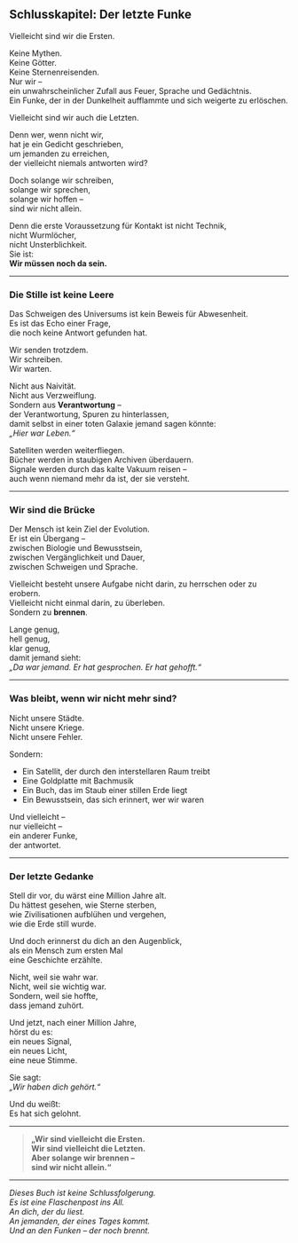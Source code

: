 ## Schlusskapitel: Der letzte Funke

Vielleicht sind wir die Ersten.

Keine Mythen.  
Keine Götter.  
Keine Sternenreisenden.  
Nur wir –  
ein unwahrscheinlicher Zufall aus Feuer, Sprache und Gedächtnis.  
Ein Funke, der in der Dunkelheit aufflammte und sich weigerte zu erlöschen.

Vielleicht sind wir auch die Letzten.

Denn wer, wenn nicht wir,  
hat je ein Gedicht geschrieben,  
um jemanden zu erreichen,  
der vielleicht niemals antworten wird?

Doch solange wir schreiben,  
solange wir sprechen,  
solange wir hoffen –  
sind wir nicht allein.

Denn die erste Voraussetzung für Kontakt ist nicht Technik,  
nicht Wurmlöcher,  
nicht Unsterblichkeit.  
Sie ist:  
**Wir müssen noch da sein.**

---

### Die Stille ist keine Leere

Das Schweigen des Universums ist kein Beweis für Abwesenheit.  
Es ist das Echo einer Frage,  
die noch keine Antwort gefunden hat.

Wir senden trotzdem.  
Wir schreiben.  
Wir warten.

Nicht aus Naivität.  
Nicht aus Verzweiflung.  
Sondern aus **Verantwortung** –  
der Verantwortung, Spuren zu hinterlassen,  
damit selbst in einer toten Galaxie jemand sagen könnte:  
*„Hier war Leben.“*

Satelliten werden weiterfliegen.  
Bücher werden in staubigen Archiven überdauern.  
Signale werden durch das kalte Vakuum reisen –  
auch wenn niemand mehr da ist, der sie versteht.

---

### Wir sind die Brücke

Der Mensch ist kein Ziel der Evolution.  
Er ist ein Übergang –  
zwischen Biologie und Bewusstsein,  
zwischen Vergänglichkeit und Dauer,  
zwischen Schweigen und Sprache.

Vielleicht besteht unsere Aufgabe nicht darin, zu herrschen oder zu erobern.  
Vielleicht nicht einmal darin, zu überleben.  
Sondern zu **brennen**.

Lange genug,  
hell genug,  
klar genug,  
damit jemand sieht:  
*„Da war jemand. Er hat gesprochen. Er hat gehofft.“*

---

### Was bleibt, wenn wir nicht mehr sind?

Nicht unsere Städte.  
Nicht unsere Kriege.  
Nicht unsere Fehler.

Sondern:

- Ein Satellit, der durch den interstellaren Raum treibt
- Eine Goldplatte mit Bachmusik
- Ein Buch, das im Staub einer stillen Erde liegt
- Ein Bewusstsein, das sich erinnert, wer wir waren

Und vielleicht –  
nur vielleicht –  
ein anderer Funke,  
der antwortet.

---

### Der letzte Gedanke

Stell dir vor, du wärst eine Million Jahre alt.  
Du hättest gesehen, wie Sterne sterben,  
wie Zivilisationen aufblühen und vergehen,  
wie die Erde still wurde.

Und doch erinnerst du dich an den Augenblick,  
als ein Mensch zum ersten Mal  
eine Geschichte erzählte.

Nicht, weil sie wahr war.  
Nicht, weil sie wichtig war.  
Sondern, weil sie hoffte,  
dass jemand zuhört.

Und jetzt, nach einer Million Jahre,  
hörst du es:  
ein neues Signal,  
ein neues Licht,  
eine neue Stimme.

Sie sagt:  
*„Wir haben dich gehört.“*

Und du weißt:  
Es hat sich gelohnt.

---

> **„Wir sind vielleicht die Ersten.  
> Wir sind vielleicht die Letzten.  
> Aber solange wir brennen –  
> sind wir nicht allein.“**

---
*Dieses Buch ist keine Schlussfolgerung.*  
*Es ist eine Flaschenpost ins All.*  
*An dich, der du liest.*  
*An jemanden, der eines Tages kommt.*  
*Und an den Funken – der noch brennt.*
